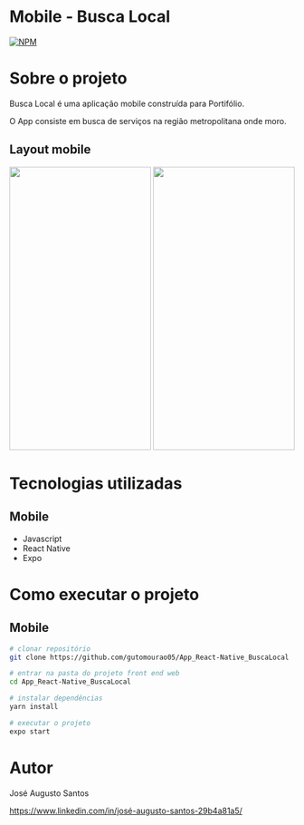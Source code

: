 # Mobile - Busca Local 
[![NPM](https://img.shields.io/npm/l/react)](https://github.com/gutomourao05/App_React-Native_BuscaLocal/blob/main/LICENSE) 

# Sobre o projeto

Busca Local é uma aplicação mobile construída para Portifólio.

O App consiste em busca de serviços na região metropolitana onde moro.

## Layout mobile

<span> <img src="https://github.com/gutomourao05/App_React-Native_BuscaLocal/blob/main/assets/pageHome.png" width="250" height="500"> </span>
<img src="https://github.com/gutomourao05/App_React-Native_BuscaLocal/blob/main/assets/pageSearchServices.png" width="250" height="500">

# Tecnologias utilizadas

## Mobile
- Javascript
- React Native
- Expo

# Como executar o projeto

## Mobile

```bash
# clonar repositório
git clone https://github.com/gutomourao05/App_React-Native_BuscaLocal

# entrar na pasta do projeto front end web
cd App_React-Native_BuscaLocal

# instalar dependências
yarn install

# executar o projeto
expo start
```

# Autor

José Augusto Santos

https://www.linkedin.com/in/josé-augusto-santos-29b4a81a5/

